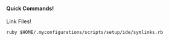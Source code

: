 #### Quick Commands!

Link Files!  
```
ruby $HOME/.myconfigurations/scripts/setup/ide/symlinks.rb
```
